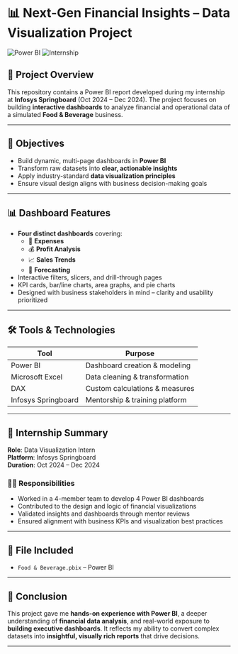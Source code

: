 # 📊 Next-Gen Financial Insights – Data Visualization Project

![Power BI](https://img.shields.io/badge/Tool-Power%20BI-yellow?style=for-the-badge&logo=powerbi)
![Internship](https://img.shields.io/badge/Internship-Infosys%20Springboard-blue?style=for-the-badge)

## 📁 Project Overview

This repository contains a Power BI report developed during my internship at **Infosys Springboard** (Oct 2024 – Dec 2024). The project focuses on building **interactive dashboards** to analyze financial and operational data of a simulated **Food & Beverage** business.

---

## 🎯 Objectives

- Build dynamic, multi-page dashboards in **Power BI**
- Transform raw datasets into **clear, actionable insights**
- Apply industry-standard **data visualization principles**
- Ensure visual design aligns with business decision-making goals

---

## 📊 Dashboard Features

- **Four distinct dashboards** covering:
  - 💸 **Expenses**
  - 💰 **Profit Analysis**
  - 📈 **Sales Trends**
  - 🔮 **Forecasting**
- Interactive filters, slicers, and drill-through pages
- KPI cards, bar/line charts, area graphs, and pie charts
- Designed with business stakeholders in mind – clarity and usability prioritized

---

## 🛠️ Tools & Technologies

| Tool            | Purpose                      |
|-----------------|------------------------------|
| Power BI        | Dashboard creation & modeling|
| Microsoft Excel | Data cleaning & transformation |
| DAX             | Custom calculations & measures |
| Infosys Springboard | Mentorship & training platform |

---

## 🧠 Internship Summary

**Role**: Data Visualization Intern  
**Platform**: Infosys Springboard  
**Duration**: Oct 2024 – Dec 2024  

### 👨‍💻 Responsibilities

- Worked in a 4-member team to develop 4 Power BI dashboards
- Contributed to the design and logic of financial visualizations
- Validated insights and dashboards through mentor reviews
- Ensured alignment with business KPIs and visualization best practices

---

## 📂 File Included

- `Food & Beverage.pbix` – Power BI 
---

## 🏁 Conclusion

This project gave me **hands-on experience with Power BI**, a deeper understanding of **financial data analysis**, and real-world exposure to **building executive dashboards**. It reflects my ability to convert complex datasets into **insightful, visually rich reports** that drive decisions.

---


